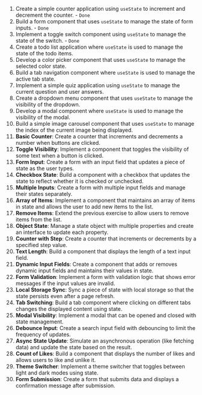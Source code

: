 1. Create a simple counter application using `useState` to increment and decrement the counter. - `Done`
2. Build a form component that uses `useState` to manage the state of form inputs. - `Done`
3. Implement a toggle switch component using `useState` to manage the state of the switch. - `Done`
4. Create a todo list application where `useState` is used to manage the state of the todo items.
5. Develop a color picker component that uses `useState` to manage the selected color state.
6. Build a tab navigation component where `useState` is used to manage the active tab state.
7. Implement a simple quiz application using `useState` to manage the current question and user answers.
8. Create a dropdown menu component that uses `useState` to manage the visibility of the dropdown.
9. Develop a modal component where `useState` is used to manage the visibility of the modal.
10. Build a simple image carousel component that uses `useState` to manage the index of the current image being displayed.
11. **Basic Counter**: Create a counter that increments and decrements a number when buttons are clicked.
12. **Toggle Visibility**: Implement a component that toggles the visibility of some text when a button is clicked.
13. **Form Input**: Create a form with an input field that updates a piece of state as the user types.
14. **Checkbox State**: Build a component with a checkbox that updates the state to reflect whether it is checked or unchecked.
15. **Multiple Inputs**: Create a form with multiple input fields and manage their states separately.
16. **Array of Items**: Implement a component that maintains an array of items in state and allows the user to add new items to the list.
17. **Remove Items**: Extend the previous exercise to allow users to remove items from the list.
18. **Object State**: Manage a state object with multiple properties and create an interface to update each property.
19. **Counter with Step**: Create a counter that increments or decrements by a specified step value.
20. **Text Length**: Build a component that displays the length of a text input field.
21. **Dynamic Input Fields**: Create a component that adds or removes dynamic input fields and maintains their values in state.
22. **Form Validation**: Implement a form with validation logic that shows error messages if the input values are invalid.
23. **Local Storage Sync**: Sync a piece of state with local storage so that the state persists even after a page refresh.
24. **Tab Switching**: Build a tab component where clicking on different tabs changes the displayed content using state.
25. **Modal Visibility**: Implement a modal that can be opened and closed with state management.
26. **Debounce Input**: Create a search input field with debouncing to limit the frequency of updates.
27. **Async State Update**: Simulate an asynchronous operation (like fetching data) and update the state based on the result.
28. **Count of Likes**: Build a component that displays the number of likes and allows users to like and unlike it.
29. **Theme Switcher**: Implement a theme switcher that toggles between light and dark modes using state.
30. **Form Submission**: Create a form that submits data and displays a confirmation message after submission.
